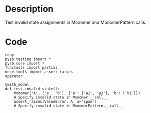 # Description
Test invalid state assignments in Monomer and MonomerPattern calls.

# Code
```
copy
pysb.testing import *
pysb.core import *
functools import partial
nose.tools import assert_raises
operator

@with_model
def test_invalid_state():
    Monomer('A', ['a', 'b'], {'a': ['a1', 'a2'], 'b': ['b1']})
    # Specify invalid state in Monomer.__call__
    assert_raises(ValueError, A, a='spam')
    # Specify invalid state in MonomerPattern.__call__

```
